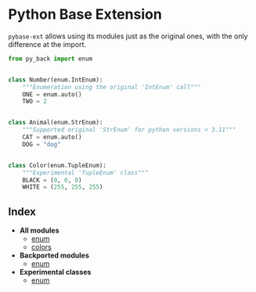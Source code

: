 # Python Base Extension

`pybase-ext` allows using its modules just as the original ones, with the only difference at the import.

```python
from py_back import enum


class Number(enum.IntEnum):
    """Enumeration using the original 'IntEnum' call"""
    ONE = enum.auto()
    TWO = 2


class Animal(enum.StrEnum):
    """Supported original 'StrEnum' for python versions < 3.11"""
    CAT = enum.auto()
    DOG = "dog"


class Color(enum.TupleEnum):
    """Experimental 'TupleEnum' class"""
    BLACK = (0, 0, 0)
    WHITE = (255, 255, 255)
```

## Index
- **All modules**
  - [enum](enum.md)
  - [colors](colors.md)
- **Backported modules**
  - [enum](enum.md#backported-classes)
- **Experimental classes**
  - [enum](enum.md#experimental-classes)